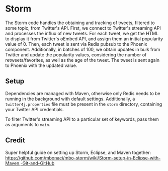# Storm

The Storm code handles the obtaining and tracking of tweets, filtered to some topic, from Twitter's API. First, we connect to Twitter's streaming API and processes the influx of new tweets. For each tweet,
we get the HTML to display it from Twitter's oEmbed API, and assign them an initial popularity value of 0. Then, each tweet is sent via Redis pubsub to the Phoenix component. Additionally, in batches of 100, we obtain updates in bulk from Twitter and update the popularity values, considering the number of retweets/favorites, as well as the age of the tweet. The tweet is sent again to Phoenix with the updated value.

## Setup

Dependencies are managed with Maven, otherwise only Redis needs to be running in the background with default settings. Additionally, a `twitter4j.properties` file must be present in the `storm` directory, containing your Twitter API credentials.

To filter Twitter's streaming API to a particular set of keywords, pass them as arguments to `main`.

## Credit

Super helpful guide on setting up Storm, Eclipse, and Maven together: https://github.com/mbonaci/mbo-storm/wiki/Storm-setup-in-Eclipse-with-Maven,-Git-and-GitHub
